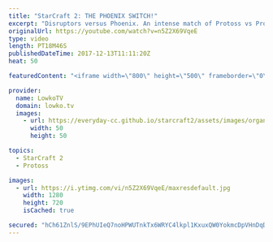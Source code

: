 ```yaml
---
title: "StarCraft 2: THE PHOENIX SWITCH!"
excerpt: "Disruptors versus Phoenix. An intense match of Protoss vs Protoss. Subscribe for more videos: http://lowko.tv/youtube Cheese versus Cheese: https://goo.gl/ZGi5Bh  In this game of professional of StarCraft 2 I cast a match of Protoss versus Protoss between MaNa and DnS. Both players are high level Protoss"
originalUrl: https://youtube.com/watch?v=n5Z2X69VqeE
type: video
length: PT18M46S
publishedDateTime: 2017-12-13T11:11:20Z
heat: 50

featuredContent: "<iframe width=\"800\" height=\"500\" frameborder=\"0\" src=\"https://www.youtube.com/embed/n5Z2X69VqeE\" allow=\"accelerometer; autoplay; encrypted-media; gyroscope; picture-in-picture\" allowfullscreen></iframe>"

provider:
  name: LowkoTV
  domain: lowko.tv
  images:
    - url: https://everyday-cc.github.io/starcraft2/assets/images/organizations/lowko.tv-50x50.jpg
      width: 50
      height: 50

topics:
  - StarCraft 2
  - Protoss

images:
  - url: https://i.ytimg.com/vi/n5Z2X69VqeE/maxresdefault.jpg
    width: 1280
    height: 720
    isCached: true

secured: "hCh61ZnlS/9EPhUIeQ7noHPWUTnkTx6WRYC4lkpl1KxuxQW0YokmcDpVHnDqDf1r9hTrbNwvSGW9lCnxU++Edm/LXjhW1ckxn9wJAIdE5qPGooykQvNoHnMwLHDBmVLrSuKuKPo5eSckx/E/RWd2ggUA66ZsGKH6TcNNsvjg05qObD3y0FvwCc2af3Mk5Q1JU65WAi5ySxUtPBAlKrleP1shLE44dnzC2DLoioXXyRcbSIuvRjl7ujIxYhXx1fRngqYblZ6vfnYZaR1+F2n47R9ZagdsHbhCDRMekcXJzkeg2x1jPpaW7jHyl/ZjwaSsyT4j5/+5bq1cY9Y7GvnzoEhz90LYuqzkPd3wLsge4Bfzs3ZWFAoD8gk+y2KFCJ/MDWatosSbdlDtLAZmmN3T+mwrjbdWPCb9rHhMRS30dbI=;6SRnqtOwHHxmXJLkUH9Myg=="
---
```



